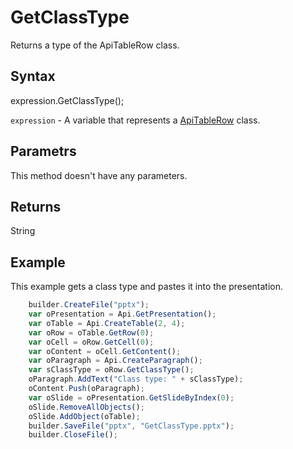 # GetClassType

Returns a type of the ApiTableRow class.

## Syntax

expression.GetClassType();

`expression` - A variable that represents a [ApiTableRow](../ApiTableRow.md) class.

## Parametrs

This method doesn't have any parameters.

## Returns

String

## Example

This example gets a class type and pastes it into the presentation.

```javascript
	builder.CreateFile("pptx");
	var oPresentation = Api.GetPresentation();
	var oTable = Api.CreateTable(2, 4);
	var oRow = oTable.GetRow(0);
	var oCell = oRow.GetCell(0);
	var oContent = oCell.GetContent();
	var oParagraph = Api.CreateParagraph();
	var sClassType = oRow.GetClassType();
	oParagraph.AddText("Class type: " + sClassType);
	oContent.Push(oParagraph);
	var oSlide = oPresentation.GetSlideByIndex(0);
	oSlide.RemoveAllObjects();
	oSlide.AddObject(oTable);
	builder.SaveFile("pptx", "GetClassType.pptx");
	builder.CloseFile();
```